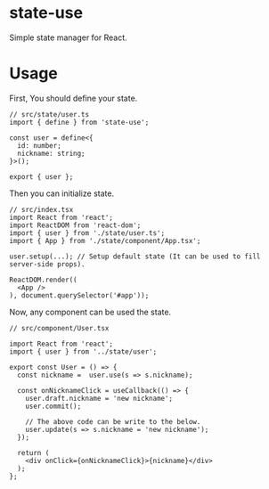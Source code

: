 # state-use

Simple state manager for React.

# Usage

First, You should define your state.

```tsx
// src/state/user.ts
import { define } from 'state-use';

const user = define<{
  id: number;
  nickname: string;
}>();

export { user };
```

Then you can initialize state.

```tsx
// src/index.tsx
import React from 'react';
import ReactDOM from 'react-dom';
import { user } from './state/user.ts';
import { App } from './state/component/App.tsx';

user.setup(...); // Setup default state (It can be used to fill server-side props).

ReactDOM.render((
  <App />
), document.querySelector('#app'));
```

Now, any component can be used the state.

```tsx
// src/component/User.tsx

import React from 'react';
import { user } from '../state/user';

export const User = () => {
  const nickname =  user.use(s => s.nickname);

  const onNicknameClick = useCallback(() => {
    user.draft.nickname = 'new nickname';
    user.commit();

    // The above code can be write to the below.
    user.update(s => s.nickname = 'new nickname');
  });

  return (
    <div onClick={onNicknameClick}>{nickname}</div>
  );
};
```

